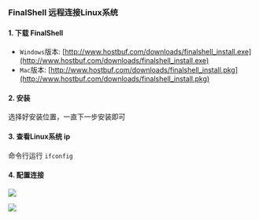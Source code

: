 ### FinalShell 远程连接Linux系统
 
#### 1. 下载 FinalShell
* `Windows`版本: [http://www.hostbuf.com/downloads/finalshell_install.exe](http://www.hostbuf.com/downloads/finalshell_install.exe)
* `Mac`版本: [http://www.hostbuf.com/downloads/finalshell_install.pkg](http://www.hostbuf.com/downloads/finalshell_install.pkg)


#### 2. 安装
选择好安装位置，一直下一步安装即可


#### 3. 查看Linux系统 ip
命令行运行 `ifconfig`


#### 4. 配置连接
![](https://fgq233.github.io/imgs/linux/finalshell1.png)

![](https://fgq233.github.io/imgs/linux/finalshell2.png)